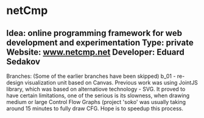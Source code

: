 # netCmp 
Idea: online programming framework for web development and experimentation
Type: private
Website: www.netcmp.net
Developer: Eduard Sedakov
-------------------------------------------------------------------------------
Branches: (Some of the earlier branches have been skipped)
b_01 - re-design visualization unit based on Canvas. Previous work was using
  JointJS library, which was based on alternatiove technology - SVG. It proved
  to have certain limitations, one of the serious is its slowness, when drawing
  medium or large Control Flow Graphs (project 'soko' was usually taking around
  15 minutes to fully draw CFG. Hope is to speedup this process.
